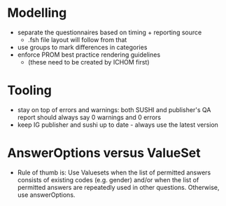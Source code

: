 # Modelling
* separate the questionnaires based on timing + reporting source
  * .fsh file layout will follow from that
* use groups to mark differences in categories
* enforce PROM best practice rendering guidelines
  * (these need to be created by ICHOM first)

# Tooling
* stay on top of errors and warnings: both SUSHI and publisher's QA report should always say 0 warnings and 0 errors
* keep IG publisher and sushi up to date - always use the latest version

# AnswerOptions versus ValueSet
* Rule of thumb is: Use Valuesets when the list of permitted answers consists of existing codes (e.g. gender) and/or when the list of permitted answers are repeatedly used in other questions. Otherwise, use answerOptions.

